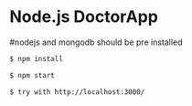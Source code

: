 # Node.js DoctorApp

#nodejs and mongodb should be pre installed


```sh
$ npm install
```

```sh
$ npm start
```


```sh
$ try with http://localhost:3000/
````